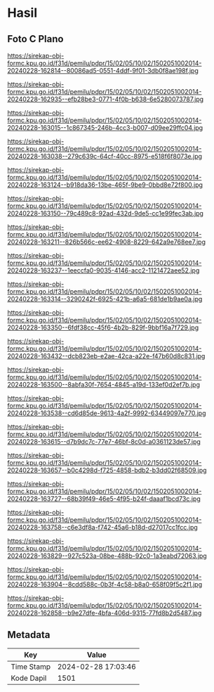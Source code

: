# Hasil

## Foto C Plano

https://sirekap-obj-formc.kpu.go.id/f31d/pemilu/pdpr/15/02/05/10/02/1502051002014-20240228-162814--80086ad5-0551-4ddf-9f01-3db0f8ae198f.jpg

https://sirekap-obj-formc.kpu.go.id/f31d/pemilu/pdpr/15/02/05/10/02/1502051002014-20240228-162935--efb28be3-0771-4f0b-b638-6e5280073787.jpg

https://sirekap-obj-formc.kpu.go.id/f31d/pemilu/pdpr/15/02/05/10/02/1502051002014-20240228-163015--1c867345-246b-4cc3-b007-d09ee29ffc04.jpg

https://sirekap-obj-formc.kpu.go.id/f31d/pemilu/pdpr/15/02/05/10/02/1502051002014-20240228-163038--279c639c-64cf-40cc-8975-e518f6f8073e.jpg

https://sirekap-obj-formc.kpu.go.id/f31d/pemilu/pdpr/15/02/05/10/02/1502051002014-20240228-163124--b918da36-13be-465f-9be9-0bbd8e72f800.jpg

https://sirekap-obj-formc.kpu.go.id/f31d/pemilu/pdpr/15/02/05/10/02/1502051002014-20240228-163150--79c489c8-92ad-432d-9de5-cc1e99fec3ab.jpg

https://sirekap-obj-formc.kpu.go.id/f31d/pemilu/pdpr/15/02/05/10/02/1502051002014-20240228-163211--826b566c-ee62-4908-8229-642a9e768ee7.jpg

https://sirekap-obj-formc.kpu.go.id/f31d/pemilu/pdpr/15/02/05/10/02/1502051002014-20240228-163237--1eeccfa0-9035-4146-acc2-1121472aee52.jpg

https://sirekap-obj-formc.kpu.go.id/f31d/pemilu/pdpr/15/02/05/10/02/1502051002014-20240228-163314--3290242f-6925-421b-a6a5-681de1b9ae0a.jpg

https://sirekap-obj-formc.kpu.go.id/f31d/pemilu/pdpr/15/02/05/10/02/1502051002014-20240228-163350--6fdf38cc-45f6-4b2b-829f-9bbf16a7f729.jpg

https://sirekap-obj-formc.kpu.go.id/f31d/pemilu/pdpr/15/02/05/10/02/1502051002014-20240228-163432--dcb823eb-e2ae-42ca-a22e-f47b60d8c831.jpg

https://sirekap-obj-formc.kpu.go.id/f31d/pemilu/pdpr/15/02/05/10/02/1502051002014-20240228-163500--8abfa30f-7654-4845-a19d-133ef0d2ef7b.jpg

https://sirekap-obj-formc.kpu.go.id/f31d/pemilu/pdpr/15/02/05/10/02/1502051002014-20240228-163538--cd6d85de-9613-4a2f-9992-63449097e770.jpg

https://sirekap-obj-formc.kpu.go.id/f31d/pemilu/pdpr/15/02/05/10/02/1502051002014-20240228-163615--d7b9dc7c-77e7-46bf-8c0d-a0361123de57.jpg

https://sirekap-obj-formc.kpu.go.id/f31d/pemilu/pdpr/15/02/05/10/02/1502051002014-20240228-163657--b0c4298d-f725-4858-bdb2-b3dd02f68509.jpg

https://sirekap-obj-formc.kpu.go.id/f31d/pemilu/pdpr/15/02/05/10/02/1502051002014-20240228-163727--68b39f49-46e5-4f95-b24f-daaaf1bcd73c.jpg

https://sirekap-obj-formc.kpu.go.id/f31d/pemilu/pdpr/15/02/05/10/02/1502051002014-20240228-163758--c6e3df8a-f742-45a6-b18d-d27017cc1fcc.jpg

https://sirekap-obj-formc.kpu.go.id/f31d/pemilu/pdpr/15/02/05/10/02/1502051002014-20240228-163829--927c523a-08be-488b-92c0-1a3eabd72063.jpg

https://sirekap-obj-formc.kpu.go.id/f31d/pemilu/pdpr/15/02/05/10/02/1502051002014-20240228-163904--8cdd588c-0b3f-4c58-b8a0-658f09f5c2f1.jpg

https://sirekap-obj-formc.kpu.go.id/f31d/pemilu/pdpr/15/02/05/10/02/1502051002014-20240228-162858--b9e27dfe-4bfa-406d-9315-77fd8b2d5487.jpg


## Metadata

| Key        | Value               |
| ---------- | ------------------- |
| Time Stamp | 2024-02-28 17:03:46 |
| Kode Dapil | 1501                |



